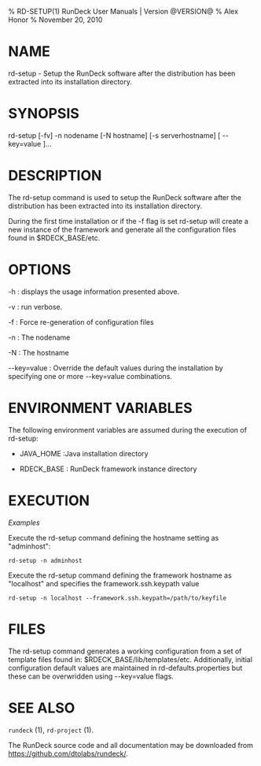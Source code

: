 % RD-SETUP(1) RunDeck User Manuals | Version @VERSION@
% Alex Honor
% November 20, 2010

# NAME

rd-setup - Setup the RunDeck software after the distribution has been extracted into its installation directory.

# SYNOPSIS

rd-setup [-fv] -n nodename [-N hostname] [-s serverhostname] [ \--key=value ]...

# DESCRIPTION

The rd-setup command is used to setup the RunDeck software after the distribution has been extracted into its installation directory.

During the first time installation or if the -f flag is set rd-setup
will create a new instance of the framework and generate all the
configuration files found in $RDECK_BASE/etc.

# OPTIONS

-h
: displays the usage information presented above.

-v
: run verbose.

-f
: Force re-generation of configuration files

-n
: The nodename

-N
: The hostname

\--key=value
: Override the default values during the installation by specifying one or more \--key=value combinations.

# ENVIRONMENT VARIABLES #

The following environment variables are assumed during the execution
of rd-setup:

* JAVA_HOME
:Java installation directory

* RDECK_BASE
: RunDeck framework instance directory

# EXECUTION #

*Examples*

Execute the rd-setup command defining the hostname setting as
"adminhost":

    rd-setup -n adminhost

Execute the rd-setup command defining the framework hostname as
"localhost" and specifies the framework.ssh.keypath value

    rd-setup -n localhost --framework.ssh.keypath=/path/to/keyfile

# FILES #

The rd-setup command generates a working configuration from a set of
template files found in: $RDECK_BASE/lib/templates/etc. Additionally,
initial configuration default values are maintained in
rd-defaults.properties but these can be overwridden using
\--key=value flags.

# SEE ALSO

`rundeck` (1), `rd-project` (1).

The RunDeck source code and all documentation may be downloaded from
<https://github.com/dtolabs/rundeck/>.
